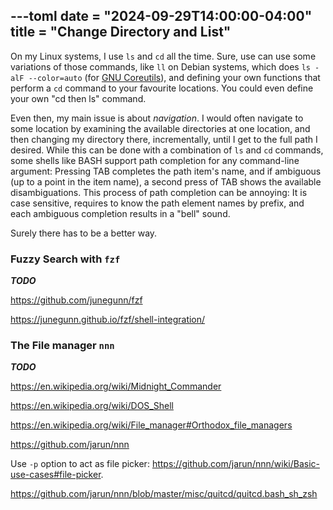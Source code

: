 ---toml
date = "2024-09-29T14:00:00-04:00"
title = "Change Directory and List"
---

On my Linux systems, I use `ls` and `cd` all the time. Sure, use can use some variations of those commands, like `ll` on Debian systems, which does `ls -alF --color=auto` (for [GNU Coreutils](https://www.gnu.org/software/coreutils/)), and defining your own functions that perform a `cd` command to your favourite locations. You could even define your own "cd then ls" command.

Even then, my main issue is about *navigation*. I would often navigate to some location by examining the available directories at one location, and then changing my directory there, incrementally, until I get to the full path I desired. While this can be done with a combination of `ls` and `cd` commands, some shells like BASH support path completion for any command-line argument: Pressing TAB completes the path item's name, and if ambiguous (up to a point in the item name), a second press of TAB shows the available disambiguations. This process of path completion can be annoying: It is case sensitive, requires to know the path element names by prefix, and each ambiguous completion results in a "bell" sound.

Surely there has to be a better way.

### Fuzzy Search with `fzf`

***TODO***

https://github.com/junegunn/fzf

https://junegunn.github.io/fzf/shell-integration/

### The File manager `nnn` 

***TODO***

https://en.wikipedia.org/wiki/Midnight_Commander

https://en.wikipedia.org/wiki/DOS_Shell

https://en.wikipedia.org/wiki/File_manager#Orthodox_file_managers

https://github.com/jarun/nnn

Use `-p` option to act as file picker: https://github.com/jarun/nnn/wiki/Basic-use-cases#file-picker.

https://github.com/jarun/nnn/blob/master/misc/quitcd/quitcd.bash_sh_zsh





